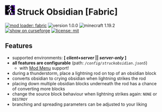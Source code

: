 # ![mod icon representing a pixelated 8x8 obsidian and crying obsidian block struck by a lightning bolt](src/main/resources/assets/struckobsidian/icon_32x32.png) Struck Obsidian [Fabric]

[![mod loader: fabric](https://img.shields.io/badge/loader-fabric-lightyellow?style=flat-square)](https://fabricmc.net)
![version 1.0.0](https://img.shields.io/badge/version-1.0.0-lightgreen?style=flat-square)
![minecraft 1.19.2](https://img.shields.io/badge/minecraft-1.19.2-yellowgreen?style=flat-square)
[![show on curseforge](https://img.shields.io/badge/curseforge-mod-red?style=flat-square&logo=curseforge)](https://www.curseforge.com/minecraft/mc-mods/struck-obsidian)
[![license: mit](https://img.shields.io/badge/license-mit-lightblue?style=flat-square)](LICENSE)

## Features
- supported environments: **[ *client+server* || *server-only* ]**
- **all features are configurable** (path: *`/config/struckobsidian.json5`*)
    - with [Mod Menu](https://www.curseforge.com/minecraft/mc-mods/modmenu) support!
- during a thunderstorm, place a lightning rod on top of an obsidian block
- converts obsidian to crying obsidian when lightning strikes the rod
- placing down multiple obsidian blocks underneath the rod has a chance of converting more blocks
- change the source block behaviour when lightning strikes again: `NONE` or `DESTROY`
- branching and spreading parameters can be adjusted to your liking
